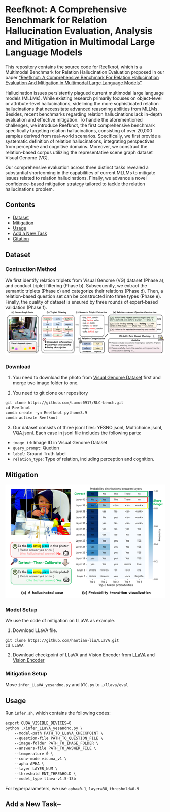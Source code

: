 # Reefknot: A Comprehensive Benchmark for Relation Hallucination Evaluation, Analysis and Mitigation in Multimodal Large Language Models

This repository contains the source code for Reefknot, which is a Multimodal Benchmark for Relation Hallucination Evaluation proposed in our paper [ “Reefknot: A Comprehensive Benchmark For Relation Hallucination Evaluation And Mitigation in Multimodal Large Language Models”](https://openreview.net/forum?id=aRQi5gHpcF)

Hallucination issues persistently plagued current multimodal large language models (MLLMs). While existing research primarily focuses on object-level or attribute-level hallucinations, sidelining the more sophisticated relation hallucinations that necessitate advanced reasoning abilities from MLLMs. Besides, recent benchmarks regarding relation hallucinations lack in-depth evaluation and effective mitigation. To handle the aforementioned challenges, we introduce Reefknot, the first comprehensive benchmark specifically targeting relation hallucinations, consisting of over 20,000 samples derived from real-world scenarios. Specifically, we first provide a systematic definition of relation hallucinations, integrating perspectives from perceptive and cognitive domains. Moreover, we construct the relation-based corpus utilizing the representative scene graph dataset Visual Genome (VG).

Our comprehensive evaluation across three distinct tasks revealed a substantial shortcoming in the capabilities of current MLLMs to mitigate issues related to relation hallucinations. Finally, we advance a novel confidence-based mitigation strategy tailored to tackle the relation hallucinations problem.

## Contents
* [Dataset](#dataset)
* [Mitigation](#mitigation)
* [Usage](#usage)
* [Add a New Task](#add-a-new-task)
* [Citation](#citation)

## Dataset
### Contruction Method

We first identify relation triplets from Visual Genome (VG) dataset (Phase a), and conduct triplet filtering (Phase b). Subsequently, we extract the semantic triplets (Phase c) and categorize their relations (Phase d). Then, a relation-based question set can be constructed into three types (Phase e). Finally, the quality of dataset is ensured by three rounds of expert-based validation (Phase f).
![](img/data_pipeline.png)

### Download

1. You need to download the photo from [Visual Genome Dataset](https://homes.cs.washington.edu/~ranjay/visualgenome/api.html) first and merge two image folder to one.

2. You need to git clone our repository

```shell
git clone https://github.com/Lumos0917/RLC-bench.git
cd Reefknot
conda create -yn Reefknot python=3.9
conda activate Reefknot
```
   
3. Our dataset consists of three jsonl files: YESNO.jsonl, Multichoice.jsonl, VQA.jsonl. Each case in jsonl file includes the following parts:
- `image_id`: Image ID in Visual Genome Dataset
- `query_prompt`: Quetion
- `label`: Ground Truth label
- `relation_type`: Type of relation, including perception and cognition.

## Mitigation

![](img/method_case.png)

### Model Setup

We use the code of mitigation on LLaVA as example.

1. Download LLaVA file.

```shell
git clone https://github.com/haotian-liu/LLaVA.git
cd LLaVA
```
2. Download checkpoint of LLaVA and Vision Encoder from [LLaVA](https://huggingface.co/liuhaotian/llava-v1.5-13b) and [Vision Encoder](https://huggingface.co/openai/clip-vit-large-patch14-336)

### Mitigation Setup

Move `infer_LLaVA_yesandno.py` and `DTC.py` to `./llava/eval`

## Usage

Run `infer.sh`, which contains the following codes:

```shell
export CUDA_VISIBLE_DEVICES=0
python ./infer_LLaVA_yesandno.py \
    --model-path PATH_TO_LLaVA_CHECKPOINT \
    --question-file PATH_TO_QUESTION_FILE \
    --image-folder PATH_TO_IMAGE_FOLDER \
    --answers-file PATH_TO_ANSWER_FILE \
    --temperature 0 \
    --conv-mode vicuna_v1 \
    --apha APHA \
    --layer LAYER_NUM \ 
    --threshold ENT_THREAHOLD \
    --model_type llava-v1.5-13b
```

For hyperparameters, we use `apha=0.1`, `layer=38`, `threshold=0.9`


## Add a New Task~